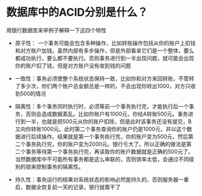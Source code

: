 # 数据库中的ACID分别是什么？

用银行数据库来举例子解释一下这四个特性

- 原子性： 一个事务可能会包含多种操作，比如转账操作包括从你的账户上扣钱和对方账户加钱。虽然内部有多步操作，但是外部看来它们是一个整体，要么都成功执行，要么都不要执行。否则事务进行到一半出现问题，就可能会出现你的账户扣了钱，但是对方账户没有收到钱的问题
  
- 一致性：事务必须使整个系统状态保持一致，比如你和对方来回转账，不管转了多少次，你们两个账户总金额总是一样的，不会出现你转出1000，对方只收到500的情况
  
- 隔离性：多个事务同时执行时，必须等前一个事务执行完，才能执行后一个事务，否则会造成数据紊乱。比如你账户有1000元，你给A转账500元。事务进行到一半，也就是把500元从你的账户扣除，但是此时该事务还没有提交，B又向你转账1000元。此时第二个事务查询你的账户仍是1000元，并以这个数据进行后续操作。结果就是第一个事务执行完，你的账户变为500元，然后第二个事务执行完，你的账户变为2000元。银行亏大了。所以正确的做法是第二个事务等待第一个事务执行完，再读取你的账户数据就是正确的500元了。当然数据库中不可能所有事务都是这么串联的，否则效率太低，会通过不同级别的锁来控制事务的隔离性。
  
- 持久性：事务运行的结果对系统状态的影响必然是持久的，否则服务器一重启，数据全恢复前一天的记录，银行就甭干了

